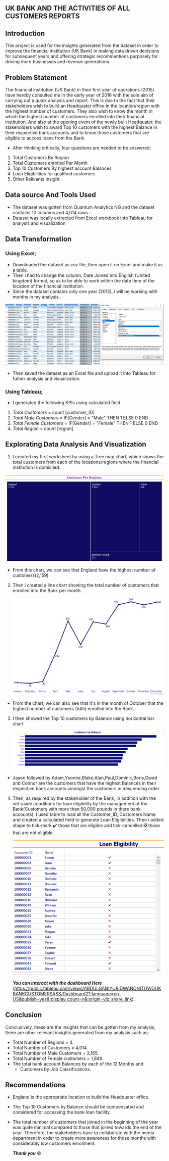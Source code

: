 ## UK BANK AND THE ACTIVITIES OF ALL CUSTOMERS REPORTS 

## Introduction
This project is used for the insights generated from the dataset in order to improve the financial institution (UK Bank) in making data driven decisions for subsequent years and offering strategic recommentions purposely for driving more businesses and revenue generations.


## Problem Statement
The financial institution (UK Bank) in their first year of operations (2015) have hereby consulted me in the early year of 2016 with the sole aim of  carrying out a quick analysis and report. This is due to the fact that their stakeholders wish to build an Headquater office in the location/region with the highest number of customers. They also wish to know the month in which the highest number of customers enrolled into their financial institution. And also at the opening event of the newly built Headquater, the stakeholders wish to award Top 10 customers with the highest Balance in their respective bank accounts and to know those customers that are eligible to access loans from the Bank.

- After thinking critically, four questions are needed to be answered;
1. Total Customers By Region
2. Total Customers enrolled Per Month 
3. Top 10 Customers By highest account Balances
4. Loan Eligibilities for qualified customers
5. Other Relivants Insight

## Data source And Tools Used

- The dataset was gotten from Quantum Analytics NG and the dataset contains 10 columns and 4,014 rows.- 
- Dataset was locally extracted from Excel workbook into Tableau for analysis and visualization

## Data Transformation
### Using Excel;

- Downloaded the dataset as csv file, then open it on Excel and make it as a table.
- Then i had to change the column, Date Joined into English (United kingdom) format, so as to be able to work within the date time of the location of the financial institution.
- Since the dataset contains only one year (2015), i will be working with months in my analysis.

![](Date_enrolled2.PNG)

 - Then saved the dataset as an Excel file and upload it into Tableau for futher analysis and visualization.

### Using Tableau;

- I generated the following KPIs using calculated field
1. _Total Customers_ = count [customer_ID]
2. _Total Male Customers_ = IF[Gender] = "Male" THEN 1 ELSE 0 END
3.  _Total Female Customers_ = IF[Gender] = "Female" THEN 1 ELSE 0 END
4.  _Total Region_ = count [region]

## Explorating Data Analysis And Visualization

1. I created my first worksheet by using a Tree map chart, which shows the total customers from each of the locations/regions where the financial institution is domiciled.

  ![](Customers_by_region.PNG)

 - From this chart, we can see that England have the highest number of customers(2,159)

2. Then i created a line chart showing the total number of customers that enrolled into the Bank per month.
 
     ![](Customer_by_month.PNG)

 - From the chart, we can also see that it's in the month of October that the highest number of customers (545) enrolled into the Bank.

3. I then showed the Top 10 customers by Balance using horizontal bar chart
 
     ![](Top10_customers_by_balance.PNG)

 - Jason followed by Adam,Yvonne,Blake,Alan,Paul,Dominic,Boris,David and Connor are the customers that have the highest Balances in their respective bank accounts amongst the customers in descending order.
    
  4. Then, as required by the stakeholder of the Bank, in addition with the set-aside conditions for loan eligibility by the management of the Bank(Customers with more than 50,000 pounds in there bank accounts). I used table to load all the Customer_ID, Customers Name and created a calculated field to generate Loan Eligibilities. Then i added shape to tick-mark ✔️ those that are eligible and tick-cancelled ❎ those that are not eligible.
 
     ![](Loan_eligibility.PNG)

     **_You can interact with the dashboard Here_** (https://public.tableau.com/views/ABDULGANIYURIDWANONITUWOUKBANKCUSTOMERSASS/Dashboard2?:language=en-US&publish=yes&:display_count=n&:origin=viz_share_link).

 ## Conclusion
 
  Conclusively, these are the insights that can be gotten from my analysis, there are other relevant insights generated from my analysis such as;
     
  - Total Number of Regions = 4.
  - Total Number of Customers = 4,014.
  - Total Number of Male Customers = 2,165.
  - Total Number of Female customers = 1,849.
- The total bank account Balances by each of the 12 Months and
  - Customers by Job Classifications.
     
## Recommendations
  - England is the appropriate location to build the Headquater office.
  - The Top 10 Customers by Balance should be compensated and considered for accessing the bank loan facility.
  - The total number of customers that joined in the beginning of the year was quite minimal compared to those that joined towards the end of the year. Therefore, the stakeholders have to collaborate with the media department in order to create more awareness for those months with considerably low customers enrollment.


    **_Thank you_** 😃
